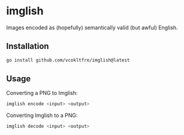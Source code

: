 # imglish

Images encoded as (hopefully) semantically valid (but awful) English.

## Installation

```sh
go install github.com/vcokltfre/imglish@latest
```

## Usage

Converting a PNG to Imglish:

```sh
imglish encode <input> <output>
```

Converting Imglish to a PNG:

```sh
imglish decode <input> <output>
```
